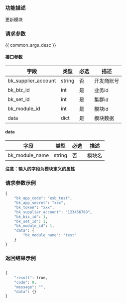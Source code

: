 ### 功能描述

更新模块

### 请求参数

{{ common_args_desc }}

#### 接口参数

| 字段      |  类型      | 必选   |  描述      |
|-----------|------------|--------|------------|
| bk_supplier_account | string     | 否     | 开发商账号 |
| bk_biz_id      | int     | 是     | 业务id |
| bk_set_id      | int     | 是     | 集群id |
| bk_module_id   | int     | 是     | 模块id |
| data           | dict    | 是     | 模块数据 |

#### data

| 字段      |  类型      | 必选   |  描述      |
|-----------|------------|--------|------------|
| bk_module_name    |  string  | 否     | 模块名 |

**注意：输入的字段为模块定义的属性**

### 请求参数示例

```python
{
    "bk_app_code": "esb_test",
    "bk_app_secret": "xxx",
    "bk_token": "xxx",
    "bk_supplier_account": "123456789",
    "bk_biz_id": 1,
    "bk_set_id": 1,
    "bk_module_id": 1,
    "data": {
        "bk_module_name": "test"
    }
}
```

### 返回结果示例

```python

{
    "result": true,
    "code": 0,
    "message": "",
    "data": {}
}
```
